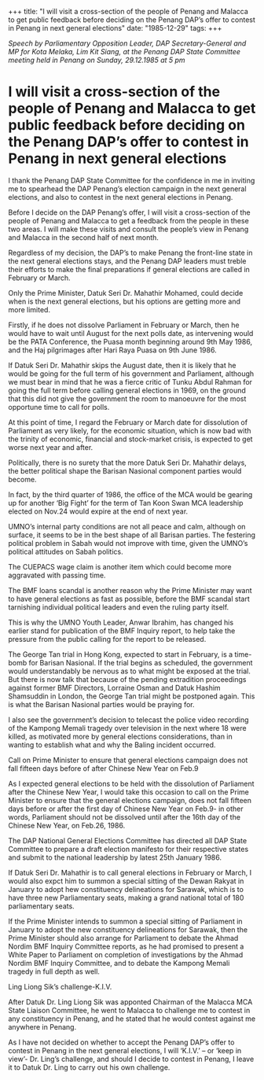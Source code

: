 +++ 
title: "I will visit a cross-section of the people of Penang and Malacca to get public feedback before deciding on the Penang DAP’s offer to contest in Penang in next general elections"
date: "1985-12-29"
tags:
+++

_Speech by Parliamentary Opposition Leader, DAP Secretary-General and MP for Kota Melaka, Lim Kit Siang, at the Penang DAP State Committee meeting held in Penang on Sunday, 29.12.1985 at 5 pm_

# I will visit a cross-section of the people of Penang and Malacca to get public feedback before deciding on the Penang DAP’s offer to contest in Penang in next general elections

I thank the Penang DAP State Committee for the confidence in me in inviting me to spearhead the DAP Penang’s election campaign in the next general elections, and also to contest in the next general elections in Penang.</u>

Before I decide on the DAP Penang’s offer, I will visit a cross-section of the people of Penang and Malacca to get a feedback from the people in these two areas. I will make these visits and consult the people’s view in Penang and Malacca in the second half of next month.

Regardless of my decision, the DAP’s to make Penang the front-line state in the next general elections stays, and the Penang DAP leaders must treble their efforts to make the final preparations if general elections are called in February or March.

Only the Prime Minister, Datuk Seri Dr. Mahathir Mohamed, could decide when is the next general elections, but his options are getting more and more limited.

Firstly, if he does not dissolve Parliament in February or March, then he would have to wait until August for the next polls date, as intervening would be the PATA Conference, the Puasa month beginning around 9th May 1986, and the Haj pilgrimages after Hari Raya Puasa on 9th June 1986.

If Datuk Seri Dr. Mahathir skips the August date, then it is likely that he would be going for the full term of his government and Parliament, although we must bear in mind that he was a fierce critic of Tunku Abdul Rahman for going the full term before calling general elections in 1969, on the ground that this did not give the government the room to manoeuvre for the most opportune time to call for polls.

At this point of time, I regard the February or March date for dissolution of Parliament as very likely, for the economic situation, which is now bad with the trinity of economic, financial and stock-market crisis, is expected to get worse next year and after.

Politically, there is no surety that the more Datuk Seri Dr. Mahathir delays, the better political shape the Barisan Nasional component parties would become.

In fact, by the third quarter of 1986, the office of the MCA would be gearing up for another ‘Big Fight’ for the term of Tan Koon Swan MCA leadership elected on Nov.24 would expire at the end of next year.

UMNO’s internal party conditions are not all peace and calm, although on surface, it seems to be in the best shape of all Barisan parties. The festering political problem in Sabah would not improve with time, given the UMNO’s political attitudes on Sabah politics.

The CUEPACS wage claim is another item which could become more aggravated with passing time.

The BMF loans scandal is another reason why the Prime Minister may want to have general elections as fast as possible, before the BMF scandal start tarnishing individual political leaders and even the ruling party itself.

This is why the UMNO Youth Leader, Anwar Ibrahim, has changed his earlier stand for publication of the BMF Inquiry report, to help take the pressure from the public calling for the report to be released.

The George Tan trial in Hong Kong, expected to start in February, is a time-bomb for Barisan Nasional. If the trial begins as scheduled, the government would understandably be nervous as to what might be exposed at the trial. But there is now talk that because of the pending extradition proceedings against former BMF Directors, Lorraine Osman and Datuk Hashim Shamsuddin in London, the George Tan trial might be postponed again. This is what the Barisan Nasional parties would be praying for.

I also see the government’s decision to telecast the police video recording of the Kampong Memali tragedy over television in the next where 18 were killed, as motivated more by general elections considerations, than in wanting to establish what and why the Baling incident occurred.

Call on Prime Minister to ensure that general elections campaign does not fall fifteen days before of after Chinese New Year on Feb.9

As I expected general elections to be held with the dissolution of Parliament after the Chinese New Year, I would take this occasion to call on the Prime Minister to ensure that the general elections campaign, does not fall fifteen days before or after the first day of Chinese New Year on Feb.9- in other words, Parliament should not be dissolved until after the 16th day of the Chinese New Year, on Feb.26, 1986.

The DAP National General Elections Committee has directed all DAP State Committee to prepare a draft election manifesto for their respective states and submit to the national leadership by latest 25th January 1986.

If Datuk Seri Dr. Mahathir is to call general elections in February or March, I would also expct him to summon a special sitting of the Dewan Rakyat in January to adopt hew constituency delineations for Sarawak, which is to have three new Parliamentary seats, making a grand national total of 180 parliamentary seats.

If the Prime Minister intends to summon a special sitting of Parliament in January to adopt the new constituency delineations  for Sarawak, then the Prime Minister should also arrange for Parliament to debate the Ahmad Nordim BMF Inquiry Committee reports, as he had promised to present a White Paper to Parliament on completion of investigations by the Ahmad Nordim BMF Inquiry Committee, and to debate the Kampong Memali tragedy in full depth as well.

Ling Liong Sik’s challenge-K.I.V.

After Datuk Dr. Ling Liong Sik was apponted Chairman of the Malacca MCA State Liaison Committee, he went to Malacca to challenge me to contest in any constituency in Penang, and he stated that he would contest against me anywhere in Penang.

As I have not decided on whether to accept the Penang DAP’s offer to contest in Penang in the next general elections, I will ‘K.I.V.’ – or ‘keep in view’- Dr. Ling’s challenge, and should I decide to contest in Penang, I leave it to Datuk Dr. Ling to carry out his own challenge.
 
